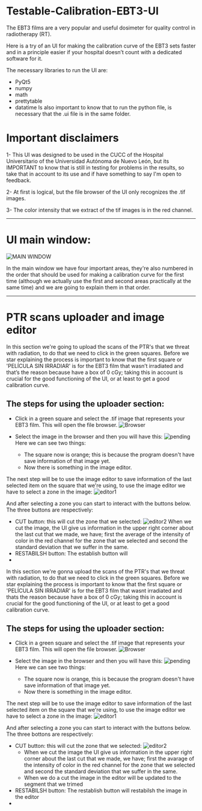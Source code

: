 # Testable-Calibration-EBT3-UI
The EBT3 films are a very popular and useful dosimeter for quality control in radiotherapy (RT).

Here is a try of an UI for making the calibration curve of the EBT3 sets faster and in a principle easier if your hospital doesn’t count with a dedicated software for it.

The necessary libraries to run the UI are:
- PyQt5
- numpy
- math
- prettytable
- datatime
Is also important to know that to run the python file, is necessary that the .ui file is in the same folder.

# Important disclaimers
1- This UI was designed to be used in the CUCC of the Hospital Universitario of the Universidad Autónoma de Nuevo León, but its IMPORTANT to know that is still in testing for problems in the results, so take that in account to its use and if have something to say I'm open to feedback.

2- At first is logical, but the file browser of the UI only recognizes the .tif images.

3- The color intensity that we extract of the tif images is in the red channel.

----

# UI main window:

![MAIN WINDOW](https://user-images.githubusercontent.com/125628193/222052124-6d2211f3-2156-475a-9e37-4d1fef57c916.png)

In the main window we have four important areas, they're also numbered in the order that should be used for making a calibration curve for the first time (although we actually use the first and second areas practically at the same time) and we are going to explain them in that order.

----

# PTR scans uploader and image editor 

In this section we're going to upload the scans of the PTR's that we threat with radiation, to do that we need to click in the green squares. Before we star explaining the process is important to know that the first square or 'PELÍCULA SIN IRRADIAR' is for the EBT3 film that wasn’t irradiated and that’s the reason because have a box of 0 cGy; taking this in account is crucial for the good functioning of the UI, or at least to get a good calibration curve.

## The steps for using the uploader section:
- Click in a green square and select the .tif image that represents your EBT3 film. This will open the file browser.
![Browser](https://user-images.githubusercontent.com/125628193/222057061-c888d189-e4c4-437a-a4ff-7b9c8998c6a0.png)

- Select the image in the browser and then you will have this:
![pending](https://user-images.githubusercontent.com/125628193/222057402-12a858ef-1722-49c2-9321-92301a7ce30e.png)
  Here we can see two things:
  * The square now is orange; this is because the program doesn't have save information of that image yet.
  * Now there is something in the image editor.

The next step will be to use the image editor to save information of the last selected item on the square that we're using, to use the image editor we have to select a zone in the image:
![editor1](https://user-images.githubusercontent.com/125628193/222059999-b41e4e44-ab03-4e07-8430-38a3ec1fe5d4.png)

And after selecting a zone you can start to interact with the buttons below. The three buttons are respectively:
* CUT button: this will cut the zone that we selected:
![editor2](https://user-images.githubusercontent.com/125628193/222061811-9783ec04-8318-4921-8c8b-4b20b5302b7c.png)
  When we cut the image, the UI give us information in the upper right corner about the last cut that we made, we have; first the average of the intensity of color in the red channel for the zone that we selected and second the standard deviation that we suffer in the same.
* RESTABILSH button: The establish button will 
*


In this section we're gonna upload the scans of the PTR's that we threat with radiation, to do that we need to click in the green squares. Before we star explaining the process is important to know that the first square or 'PELÍCULA SIN IRRADIAR' is for the EBT3 film that wasnt irradiated and thats the reason because have a box of 0 cGy; taking this in account is crucial for the good functioning of the UI, or at least to get a good calibration curve.

## The steps for using the uploader section:
- Click in a green square and select the .tif image that represents your EBT3 film. This will open the file browser.
![Browser](https://user-images.githubusercontent.com/125628193/222057061-c888d189-e4c4-437a-a4ff-7b9c8998c6a0.png)

- Select the image in the browser and then you will have this:
![pending](https://user-images.githubusercontent.com/125628193/222057402-12a858ef-1722-49c2-9321-92301a7ce30e.png)
  Here we can see two things:
  * The square now is orange, this is because the program doesn't have save information of that image yet.
  * Now there is something in the image editor.

The next step will be to use the image editor to save information of the last selected item on the square that we're using, to use the image editor we have to select a zone in the image:
![editor1](https://user-images.githubusercontent.com/125628193/222059999-b41e4e44-ab03-4e07-8430-38a3ec1fe5d4.png)

And after selecting a zone you can start to interact with the buttons below. The three bottons are respectively:
* CUT button: this will cut the zone that we selected:
![editor2](https://user-images.githubusercontent.com/125628193/222061811-9783ec04-8318-4921-8c8b-4b20b5302b7c.png)
  - When we cut the image the UI give us information in the upper right corner about the last cut that we made, we have; first the avarage of the intensity of color in the red channel for the zone that we selected and second the standard deviation that we suffer in the same.
  - When we do a cut the image in the editor will be updated to the segment that we trimed 
* RESTABILSH button: The restablish button will restabilsh the image in the editor
*

